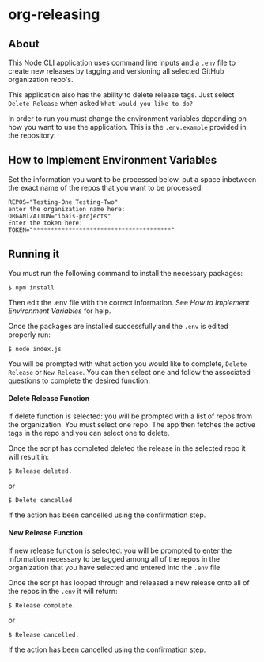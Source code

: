 # org-releasing
## About
This Node CLI application uses command line inputs and a `.env` file to create new releases by tagging and versioning all selected  GitHub organization repo's.

This application also has the ability to delete release tags. Just select `Delete Release` when asked `What would you like to do?`

In order to run you must change the environment variables depending on how you want to use the application.
This is the `.env.example` provided in the repository:

## How to Implement Environment Variables

Set the information you want to be processed below, put a space inbetween the exact name of the repos that you want to be processed:

```
REPOS="Testing-One Testing-Two"
enter the organization name here:
ORGANIZATION="ibais-projects"
Enter the token here:
TOKEN="***************************************"
```

## Running it
You must run the following command to install the necessary packages:
```
$ npm install
```

Then edit the .env file with the correct information. See *How to Implement Environment Variables* for help.

Once the packages are installed successfully and the `.env` is edited properly run:
```
$ node index.js
```

You will be prompted with what action you would like to complete, `Delete Release` or `New Release`. You can then select one and follow the associated questions to complete the desired function.

#### Delete Release Function

If delete function is selected: you will be prompted with a list of repos from the organization. You must select one repo. The app then fetches the active tags in the repo and you can select one to delete.

Once the script has completed deleted the release in the selected repo it will result in:
```
$ Release deleted.
```
or 
```
$ Delete cancelled
```

If the action has been cancelled using the confirmation step.

#### New Release Function

If new release function is selected: you will be prompted to enter the information necessary to be tagged among all of the repos in the organization that you have selected and entered into the `.env` file.

Once the script has looped through and released a new release onto all of the repos in the `.env` it will return:
```
$ Release complete.
```
or
```
$ Release cancelled.
```

If the action has been cancelled using the confirmation step.
